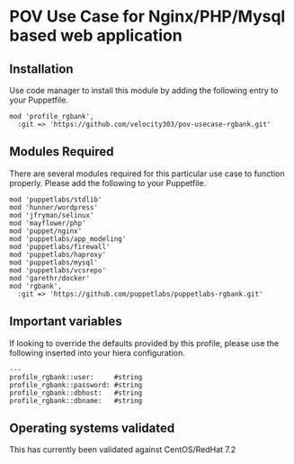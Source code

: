 # POV Use Case for Nginx/PHP/Mysql based web application

## Installation

Use code manager to install this module by adding the following entry to your Puppetfile.

```
mod 'profile_rgbank',
  :git => 'https://github.com/velocity303/pov-usecase-rgbank.git'
```

## Modules Required

There are several modules required for this particular use case to function properly. Please add the following to your Puppetfile.

```
mod 'puppetlabs/stdlib'
mod 'hunner/wordpress'
mod 'jfryman/selinux'
mod 'mayflower/php'
mod 'puppet/nginx'
mod 'puppetlabs/app_modeling'
mod 'puppetlabs/firewall'
mod 'puppetlabs/haproxy'
mod 'puppetlabs/mysql'
mod 'puppetlabs/vcsrepo'
mod 'garethr/docker'
mod 'rgbank',
  :git => 'https://github.com/puppetlabs/puppetlabs-rgbank.git'
```

## Important variables

If looking to override the defaults provided by this profile, please use the following inserted into your hiera configuration.

```
---
profile_rgbank::user:     #string
profile_rgbank::password: #string
profile_rgbank::dbhost:   #string
profile_rgbank::dbname:   #string
```

## Operating systems validated

This has currently been validated against CentOS/RedHat 7.2
